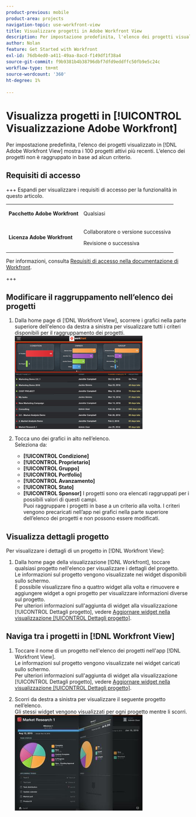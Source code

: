 ```yaml
---
product-previous: mobile
product-area: projects
navigation-topic: use-workfront-view
title: Visualizzare progetti in Adobe Workfront View
description: Per impostazione predefinita, l'elenco dei progetti visualizzato in  [!DNL Adobe Workfront] Visualizza mostra i 100 progetti attivi più recenti. L’elenco dei progetti non è raggruppato in base ad alcun criterio.
author: Nolan
feature: Get Started with Workfront
exl-id: 76db4ed0-a411-49aa-8acd-f149df1f38a4
source-git-commit: f9b9381b4b38796dbf7dfd9eddffc50fb9e5c24c
workflow-type: tm+mt
source-wordcount: '360'
ht-degree: 1%

---
```


# Visualizza progetti in [!UICONTROL Visualizzazione Adobe Workfront]

Per impostazione predefinita, l&#39;elenco dei progetti visualizzato in [!DNL Adobe Workfront View] mostra i 100 progetti attivi più recenti. L’elenco dei progetti non è raggruppato in base ad alcun criterio.

## Requisiti di accesso

+++ Espandi per visualizzare i requisiti di accesso per la funzionalità in questo articolo.

<table style="table-layout:auto"> 
 <col> 
 </col> 
 <col> 
 </col> 
 <tbody> 
  <tr> 
   <td role="rowheader"><strong>Pacchetto Adobe Workfront</strong></td> 
   <td> <p>Qualsiasi</p> </td> 
  </tr> 
  <tr> 
   <td role="rowheader"><strong>Licenza Adobe Workfront</strong></td> 
   <td> 
   <p>Collaboratore o versione successiva</p>
   <p>Revisione o successiva</p> </td> 
  </tr> 
 </tbody> 
</table>

Per informazioni, consulta [Requisiti di accesso nella documentazione di Workfront](/help/quicksilver/administration-and-setup/add-users/access-levels-and-object-permissions/access-level-requirements-in-documentation.md).

+++

## Modificare il raggruppamento nell’elenco dei progetti

1. Dalla home page di [!DNL Workfront View], scorrere i grafici nella parte superiore dell&#39;elenco da destra a sinistra per visualizzare tutti i criteri disponibili per il raggruppamento dei progetti.\
   ![[!DNL workfront_view_project_groupings_Adobe].png](assets/workfront-view-project-groupings-adobe-350x255.png)

1. Tocca uno dei grafici in alto nell’elenco.\
   Seleziona da:

   * **[!UICONTROL Condizione]**
   * **[!UICONTROL Proprietario]**
   * **[!UICONTROL Gruppo]**
   * **[!UICONTROL Portfolio]**
   * **[!UICONTROL Avanzamento]**
   * **[!UICONTROL Stato]**
   * **[!UICONTROL Sponsor]**
I progetti sono ora elencati raggruppati per i possibili valori di questi campi.\
      Puoi raggruppare i progetti in base a un criterio alla volta. I criteri vengono precaricati nell’app nei grafici nella parte superiore dell’elenco dei progetti e non possono essere modificati.

## Visualizza dettagli progetto

Per visualizzare i dettagli di un progetto in [!DNL Workfront View]:

1. Dalla home page della visualizzazione [!DNL Workfront], toccare qualsiasi progetto nell&#39;elenco per visualizzare i dettagli del progetto.\
   Le informazioni sul progetto vengono visualizzate nei widget disponibili sullo schermo.\
   È possibile visualizzare fino a quattro widget alla volta e rimuovere e aggiungere widget a ogni progetto per visualizzare informazioni diverse sul progetto.\
   Per ulteriori informazioni sull&#39;aggiunta di widget alla visualizzazione [!UICONTROL Dettagli progetto], vedere [Aggiornare widget nella visualizzazione [!UICONTROL Dettagli progetto]](../../../workfront-basics/mobile-apps/using-workfront-view/update-widgets-in-workfront-view.md).

## Naviga tra i progetti in [!DNL Workfront View]

1. Toccare il nome di un progetto nell&#39;elenco dei progetti nell&#39;app [!DNL Workfront View].\
   Le informazioni sul progetto vengono visualizzate nei widget caricati sullo schermo.\
   Per ulteriori informazioni sull&#39;aggiunta di widget alla visualizzazione [!UICONTROL Dettagli progetto], vedere [Aggiornare widget nella visualizzazione [!UICONTROL Dettagli progetto]](../../../workfront-basics/mobile-apps/using-workfront-view/update-widgets-in-workfront-view.md).

1. Scorri da destra a sinistra per visualizzare il seguente progetto nell’elenco.\
   Gli stessi widget vengono visualizzati per ogni progetto mentre li scorri.\
   ![Immagine-1__6__copia.jpg](assets/image-1--6--copy-350x262.jpg) 
